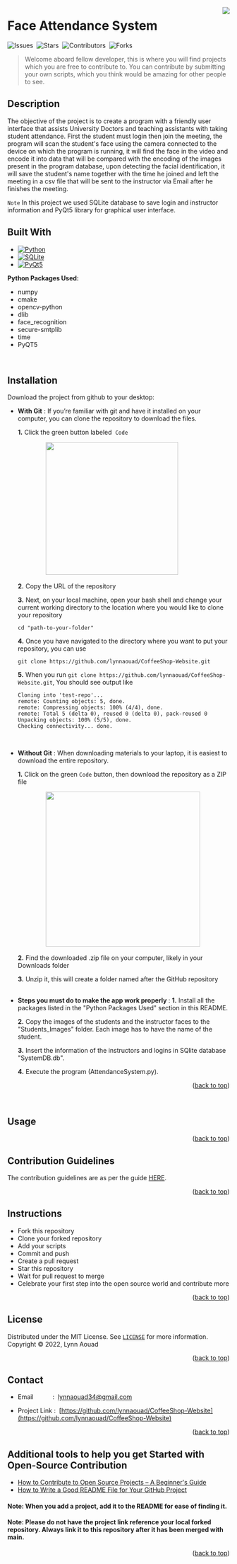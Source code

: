 <a name="readme-top"></a>

<img src="https://user-images.githubusercontent.com/82551484/194697977-541e32ae-d298-472c-9534-ccf6d385accc.png" align="right" />

# Face Attendance System</br>
![Issues](https://img.shields.io/github/issues/lynnaouad/CoffeeShop-Website)&nbsp;
![Stars](https://img.shields.io/github/stars/lynnaouad/CoffeeShop-Website)&nbsp;
![Contributors](https://img.shields.io/github/contributors/lynnaouad/CoffeeShop-Website)&nbsp;
![Forks](https://img.shields.io/github/forks/lynnaouad/CoffeeShop-Website)

> Welcome aboard fellow developer, this is where you will find projects which you are free to contribute to. You can contribute by submitting your own scripts, which you think would be amazing for other people to see. 

## Description
The objective of the project is to create a program with a friendly user interface that assists University Doctors and teaching assistants with taking student attendance. First the student must login then join the meeting, the program will scan the student's face using the camera connected to the device on which the program is running, it will find the face in the video and encode it into data that will be compared with the encoding of the images present in the program database, upon detecting the facial identification, it will save the student's name together with the time he joined and left the meeting in a csv file that will be sent to the instructor via Email after he finishes the meeting. <br>

`Note` In this project we used SQLite database to save login and instructor information and PyQt5 library for graphical user interface.

## Built With

* [![Python][Python.com]][Python-url]
* [![SQLite][SQLite.com]][SQLite-url]
* [![PyQt5][PyQt5.com]][PyQt5-url]


**Python Packages Used:**<br>
<ul>
  <li>numpy</li>
  <li>cmake</li>
  <li>opencv-python</li>
  <li>dlib</li>
  <li>face_recognition</li>
  <li>secure-smtplib</li>
  <li>time</li>
  <li>PyQT5</li>
</ul><br>

  
## Installation

Download the project from github to your desktop:

  - **With Git** :
      If you’re familiar with git and have it installed on your computer, you can clone the repository to download the files.
      
      **1.** Click the green button labeled &nbsp;`Code`</br>
      
      &nbsp;&nbsp;&nbsp;&nbsp;&nbsp;&nbsp;&nbsp;&nbsp;&nbsp;&nbsp;&nbsp;&nbsp;&nbsp;&nbsp;&nbsp;&nbsp;<img src="https://user-images.githubusercontent.com/82551484/194698853-75cf149f-b2cb-4e89-ab14-95b9a0324445.png" width="300px;" /></br>
      
      **2.** Copy the URL of the repository</br>
      
      **3.** Next, on your local machine, open your bash shell and change your current working directory to the location where you would like to clone your repository
      ```shell
      cd "path-to-your-folder"
      ```
      
      **4.** Once you have navigated to the directory where you want to put your repository, you can use
      ```shell
      git clone https://github.com/lynnaouad/CoffeeShop-Website.git
      ```
      
      **5.** When you run `git clone https://github.com/lynnaouad/CoffeeShop-Website.git`, You should see output like
      ```shell
      Cloning into 'test-repo'...
      remote: Counting objects: 5, done.
      remote: Compressing objects: 100% (4/4), done.
      remote: Total 5 (delta 0), reused 0 (delta 0), pack-reused 0
      Unpacking objects: 100% (5/5), done.
      Checking connectivity... done.
      ```
      </br>
      
  - **Without Git** :
      When downloading materials to your laptop, it is easiest to download the entire repository.
      
      **1.** Click on the green `Code` button, then download the repository as a ZIP file</br>
      
      &nbsp;&nbsp;&nbsp;&nbsp;&nbsp;&nbsp;&nbsp;&nbsp;&nbsp;&nbsp;&nbsp;&nbsp;&nbsp;&nbsp;&nbsp;&nbsp;<img src="https://user-images.githubusercontent.com/82551484/194698883-4b94312d-4537-48d2-ae16-84b807120605.png" width="350px;" /></br>
      
      **2.** Find the downloaded .zip file on your computer, likely in your Downloads folder</br>
      
      **3.** Unzip it, this will create a folder named after the GitHub repository</br></br>

  - **Steps you must do to make the app work properly** :
      **1.** Install all the packages listed in the "Python Packages Used" section in this README.<br>

      **2.** Copy the images of the students and the instructor faces to the "Students_Images" folder. Each image has to have the name of the student.<br>

      **3.** Insert the information of the instructors and logins in SQlite database "SystemDB.db".<br>
      
      **4.** Execute the program (AttendanceSystem.py).<br>
 
      
<p align="right">(<a href="#readme-top">back to top</a>)</p> <br>


## Usage



<p align="right">(<a href="#readme-top">back to top</a>)</p>



## Contribution Guidelines

The contribution guidelines are as per the guide [HERE](https://github.com/MouhammadAyoub/CVs-repository/blob/main/CONTRIBUTING.md).

<p align="right">(<a href="#readme-top">back to top</a>)</p>



## Instructions

- Fork this repository
- Clone your forked repository
- Add your scripts
- Commit and push
- Create a pull request
- Star this repository
- Wait for pull request to merge
- Celebrate your first step into the open source world and contribute more

<p align="right">(<a href="#readme-top">back to top</a>)</p>



## License

Distributed under the MIT License. See [`LICENSE`](https://github.com/MouhammadAyoub/CVs-repository/blob/main/LICENSE) for more information.  
Copyright © 2022, Lynn Aouad

<p align="right">(<a href="#readme-top">back to top</a>)</p>

## Contact

- Email&nbsp;&nbsp;&nbsp;&nbsp;&nbsp;&nbsp;&nbsp;&nbsp;&nbsp;&nbsp;&nbsp;:&nbsp;&nbsp;[lynnaouad34@gmail.com](mailto:lynnaouad34@gmail.com)

- Project Link : &nbsp;[https://github.com/lynnaouad/CoffeeShop-Website](https://github.com/lynnaouad/CoffeeShop-Website)

<p align="right">(<a href="#readme-top">back to top</a>)</p>



## Additional tools to help you get Started with Open-Source Contribution

* [How to Contribute to Open Source Projects – A Beginner's Guide](https://www.freecodecamp.org/news/how-to-contribute-to-open-source-projects-beginners-guide/)
* [How to Write a Good README File for Your GitHub Project](https://www.freecodecamp.org/news/how-to-write-a-good-readme-file/)

#### Note: When you add a project, add it to the README for ease of finding it.
#### Note: Please do not have the project link reference your local forked repository. Always link it to this repository after it has been merged with main.

<p align="right">(<a href="#readme-top">back to top</a>)</p>



[Python.com]: https://img.shields.io/badge/Python-563D7C?style=for-the-badge&logo=python&logoColor=white
[Python-url]: https://Python.com

[SQLite.com]: https://img.shields.io/badge/SQLite-0769AD?style=for-the-badge&logo=sqlite&logoColor=white
[SQLite-url]: https://SQLite.com

[PyQt5.com]: https://img.shields.io/badge/PyQt5-ff7340?style=for-the-badge&logo=python&logoColor=white
[PyQt5-url]: https://PyQt5.com

